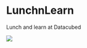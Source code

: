 # LunchnLearn
Lunch and learn at Datacubed

![](https://github.com/hdinhof1/LunchnLearn/workflows/realm-update-reminder/badge.svg)
